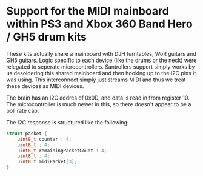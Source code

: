 # Support for the MIDI mainboard within PS3 and Xbox 360 Band Hero / GH5 drum kits

These kits actually share a mainboard with DJH turntables, WoR guitars and GH5 guitars. Logic specific to each device (like the drums or the neck) were relegated to seperate microcontrollers.
Santrollers support simply works by us desoldering this shared mainboard and then hooking up to the I2C pins it was using.
This interconnect simply just streams MIDI and thus we treat these devices as MIDI devices.

The brain has an I2C addres of 0x0D, and data is read in from register 10. The microcontroller is much newer in this, so there doesn't appear to be a poll rate cap.

The I2C response is structured like the following:
```c
struct packet {
    uint8_t counter : 4;
    uint8_t : 4;
    uint8_t remainingPacketCount : 4;
    uint8_t : 4;
    uint8_t midiPacket[3];
}
```
